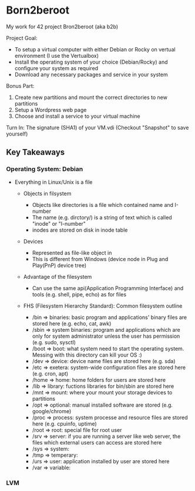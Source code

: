 # Born2beroot
My work for 42 project Bron2beroot (aka b2b)


Project Goal:
- To setup a virtual computer with either Debian or Rocky on vertual environment (I use the Vertualbox)
- Install the operating system of your choice (Debian/Rocky) and configure your system as required
- Download any necessary packages and service in your system

Bonus Part:
1. Create new partitions and mount the correct directories to new partitions
2. Setup a Wordpress web page
3. Choose and install a service to your virtual machine

Turn In:
The signature (SHA1) of your VM.vdi (Checkout "Snapshot" to save yourself)

## Key Takeaways

### Operating System: Debian
- Everything in Linux/Unix is a file
  - Objects in filsystem
    - Objects like directories is a file which contained name and I-number
    - The name (e.g. dirctory/) is a string of text which is called "inode" or "I-number"
    - inodes are stored on disk in inode table

  - Devices
    - Represented as file-like object in 
    - This is different from Windows (device node in Plug and Play(PnP) device tree)

  - Advantage of the filesystem
    - Can use the same api(Application Programming Interface) and tools (e.g. shell, pipe, echo) as for files

  - FHS (Filesystem Hierarchy Standard): Common filesystem outline
    - /bin	=> binaries: basic program and applications' binary files are stored here (e.g. echo, cat, awk)
    - /sbin	=> system binaries: program and applications which are only for system administrator unless the user has permission (e.g. sudo, sysctl)
    - /boot	=> boot: what system need to start the operating system. Messing with this directory can kill your OS :)
    - /dev	=> device: device name files are stored here (e.g. sda)
    - /etc	=> exetera: system-wide configuration files are stored here (e.g. cron, apt)
    - /home	=> home: home folders for users are stored here
    - /lib	=> library: fuctions libraries for bin/sbin are stored here
    - /mnt	=> mount: where your mount your storage devices to partitions
    - /opt	=> optional: manual installed software are stored (e.g. google/chrome)
    - /proc	=> process: system processe and resource files are stored here (e.g. cpuinfo, uptime)
    - /root	=> root: special file for root user
    - /srv	=> server: if you are running a server like web server, the files which external users can access are stored here
    - /sys	=> system:
    - /tmp	=> temperary:
    - /urs	=> user: application installed by user are stored here
    - /var	=> variable:

### LVM 
